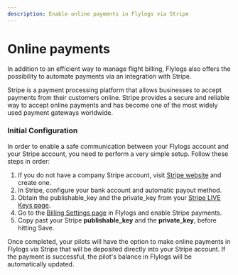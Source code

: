 ```yaml
---
description: Enable online payments in Flylogs via Stripe
---
```


# Online payments

In addition to an efficient way to manage flight billing, Flylogs also offers the possibility to automate payments via an integration with Stripe.

Stripe is a payment processing platform that allows businesses to accept payments from their customers online. Stripe provides a secure and reliable way to accept online payments and has become one of the most widely used payment gateways worldwide.



### Initial Configuration

In order to enable a safe communication between your Flylogs account and your Stripe account, you need to perform a very simple setup. Follow these steps in order:

1. If you do not have a company Stripe account, visit [Stripe website](https://dashboard.stripe.com/register) and create one.
2. In Stripe, configure your bank account and automatic payout method.
3. Obtain the publishable\_key and the private\_key from your [Stripe LIVE Keys page](https://dashboard.stripe.com/apikeys).
4. Go to the [Billing Settings page](https://www.flylogs.com/manager/companies/billing) in Flylogs and enable Stripe payments.
5. Copy past your Stripe **publishable\_key** and the **private\_key**, before hitting Save.

Once completed, your pilots will have the option to make online payments in Flylogs via Stripe that will be deposited directly into your Stripe account. If the payment is successful, the pilot's balance in Flylogs will be automatically updated.
